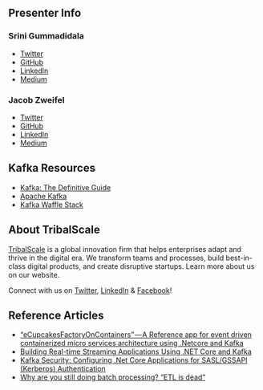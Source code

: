 ## Presenter Info

### Srini Gummadidala

* [Twitter](https://twitter.com/srigumm)
* [GitHub](https://github.com/srigumm)
* [LinkedIn](https://www.linkedin.com/in/srigumm/)
* [Medium](https://medium.com/@sgummadidala)

### Jacob Zweifel

* [Twitter](https://twitter.com/jacob_zweifel)
* [GitHub](https://github.com/jzweifel)
* [LinkedIn](https://www.linkedin.com/in/jzweifel/)
* [Medium](https://medium.com/@jzweifel)

## Kafka Resources

* [Kafka: The Definitive Guide](https://www.confluent.io/resources/kafka-the-definitive-guide/)
* [Apache Kafka](https://kafka.apache.org/)
* [Kafka Waffle Stack](https://github.com/TribalScale/kafka-waffle-stack)

## About TribalScale

[TribalScale](https://www.tribalscale.com/) is a global innovation firm that helps enterprises adapt and thrive in the digital era. We transform teams and processes, build best-in-class digital products, and create disruptive startups. Learn more about us on our website.

Connect with us on [Twitter](https://twitter.com/tribalscale), [LinkedIn](https://www.linkedin.com/company/tribalscale/) & [Facebook](https://www.facebook.com/tribalscale)!

## Reference Articles
* [“eCupcakesFactoryOnContainers” — A Reference app for event driven containerized micro services architecture using .Netcore and Kafka](https://medium.com/@sgummadidala/ecupcakesfactoryoncontainers-a-reference-app-for-event-driven-containerized-micro-services-eb845e09ce59)
* [Building Real-time Streaming Applications Using .NET Core and Kafka](https://medium.com/@sgummadidala/building-realtime-streaming-applications-using-net-core-and-kafka-ad45ed081b31)
* [Kafka Security: Configuring .Net Core Applications for SASL/GSSAPI (Kerberos) Authentication](https://medium.com/tribalscale/kafka-security-configuring-sasl-authentication-on-net-core-apps-da5d0b0fcc5)
* [Why are you still doing batch processing? “ETL is dead”](https://medium.com/@bill.scott.boston/1e5d2312a1a6)
